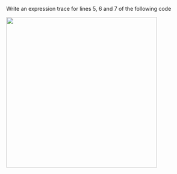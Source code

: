 Write an expression trace for lines 5, 6 and 7 of the following code

<img src='https://github.com/McLarenCollege/foundations_public/raw/main/images/object-diagram-abc.png' width=400/img>
